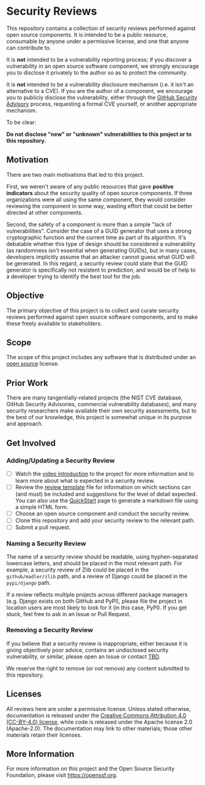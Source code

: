 # Security Reviews

This repository contains a collection of security reviews performed
against open source components. It is intended to be a public resource,
consumable by anyone under a permissive license, and one that anyone
can contribute to.

It is **not** intended to be a vulnerability reporting process; if you
discover a vulnerability in an open source software component, we
strongly encourage you to disclose it privately to the author so as
to protect the community.

It is **not** intended to be a vulnerability disclosure mechanism
(i.e. it isn't an alternative to a CVE). If you are the author of a
component, we encourage you to publicly disclose the vulnerability,
either through the
[GitHub Security Advisory](https://docs.github.com/en/free-pro-team@latest/github/managing-security-vulnerabilities/about-github-security-advisories)
process, requesting a formal CVE yourself, or another appropriate
mechanism.

To be clear:

**Do not disclose "new" or "unknown" vulnerabilities to this project or to this repository.**

## Motivation

There are two main motivations that led to this project.

First, we weren't aware of any public resources that gave **positive indicators**
about the security quality of open source components. If three
organizations were all using the same component, they would consider
reviewing the component in some way, wasting effort that could
be better directed at other components.

Second, the safety of a component is more than a simple "lack of
vulnerabilities". Consider the case of a GUID generator that uses a
strong cryptographic function and the current time as part of its
algorithm. It's debatable whether this type of design should
be considered a vulnerability (as randomness isn't essential when
generating GUIDs), but in many cases, developers implicitly
assume that an attacker cannot guess what GUID will be generated.
In this regard, a security review could state that the 
GUID generator is specifically not resistent to prediction, and
would be of help to a developer trying to identify the best tool
for the job.

## Objective

The primary objective of this project is to collect and curate
security reviews performed against open source software components,
and to make these freely available to stakeholders.

## Scope

The scope of this project includes any software that is distributed
under an [open source](https://opensource.org/licenses) license.

## Prior Work

There are many tangentially-related projects (the NIST CVE database,
GitHub Security Advisories, commercial vulnerability databases), and
many security researchers make available their own security assessments,
but to the best of our knowledge, this project is somewhat unique
in its purpose and approach.

## Get Involved

### Adding/Updating a Security Review

- [ ] Watch the [video introduction](#) to the project for more information
      and to learn more about what is expected in a security review.
- [ ] Review the [review template](template.md) file for information on
      which sections can (and must) be included and suggestions for the
      level of detail expected. You can also use the [QuickStart](https://ossf.github.io/security-reviews/quickstart.html)
      page to generate a markdown file using a simple HTML form.
- [ ] Choose an open source component and conduct the security review.
- [ ] Clone this repository and add your security review to the relevant path.
- [ ] Submit a pull request.

### Naming a Security Review

The name of a security review should be readable, using hyphen-separated lowercase
letters, and should be placed in the most relevant path. For example, a security
review of Zlib could be placed in the `github/madler/zlib` path, and a review of
Django could be placed in the `pypi/django` path.

If a review reflects multiple projects across different package managers (e.g.
Django exists on both GitHub and PyPI), please file the project in location
users are most likely to look for it (in this case, PyPI). If you get stuck,
feel free to ask in an Issue or Pull Request.

### Removing a Security Review

If you believe that a security review is inappropriate, either because
it is giving objectively poor advice, contains an undisclosed security
vulnerability, or similar, please open an Issue or contact [TBD](#).

We reserve the right to remove (or not remove) any content submitted
to this repository.

## Licenses

All reviews here are under a permissive license.
Unless stated otherwise, documentation is released under the
[Creative Commons Attribution 4.0 (CC-BY-4.0) license](https://creativecommons.org/licenses/by/4.0/legalcode.txt),
while code is released under the Apache license 2.0 (Apache-2.0).
The documentation may link to other materials; those other materials retain
their licenses.

## More Information

For more information on this project and the Open Source Security
Foundation, please visit https://openssf.org.
